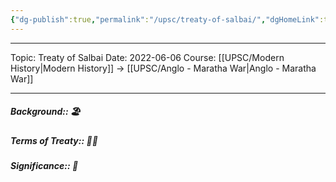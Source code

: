 ```yaml
---
{"dg-publish":true,"permalink":"/upsc/treaty-of-salbai/","dgHomeLink":true,"dgPassFrontmatter":false}
---
```


----
Topic: Treaty of Salbai
Date: 2022-06-06
Course: [[UPSC/Modern History|Modern History]] -> [[UPSC/Anglo - Maratha War|Anglo - Maratha War]] 

----

##### Background:: 🏖️

##### Terms of Treaty:: 🤔💭
##### Significance:: 👀

